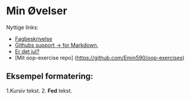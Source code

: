 # Min Øvelser
Nyttige links:

- [Fagbeskrivelse](https://odin.sdu.dk/sitecore/index.php?a=fagbesk&id=111413&lang=da) 
- [Githubs support 
→ for Markdown](https://docs.github.com/en/get-started/writing-on-github/getting-started-with-writing-and-formatting-on-github/basic-writing-and-formatting-syntax),
- [Er det jul?](https://isitchristmas.com)
- [Mit oop-exercise repo] (https://github.com/Emin590/oop-exercises)

## Eksempel formatering:

1.*Kursiv* tekst.
2. **Fed** tekst.
